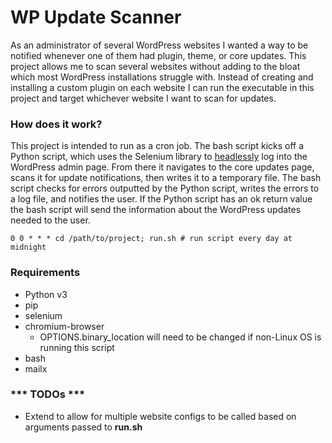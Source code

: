 # WP Update Scanner
As an administrator of several WordPress websites I wanted a way to be notified whenever one of them had plugin, theme, or core updates.
This project allows me to scan several websites without adding to the bloat which most WordPress installations struggle with. Instead of creating and installing a custom plugin on each website I can run the executable in this project and target whichever website I want to scan for updates.

### How does it work?
This project is intended to run as a cron job. The bash script kicks off a Python script, which uses the Selenium library to [headlessly](https://en.wikipedia.org/wiki/Headless_browser) log into the WordPress admin page. From there it navigates to the core updates page, scans it for update notifications, then writes it to a temporary file. The bash script checks for errors outputted by the Python script, writes the errors to a log file, and notifies the user. If the Python script has an ok return value the bash script will send the information about the WordPress updates needed to the user.

```
0 0 * * * cd /path/to/project; run.sh # run script every day at midnight
````

### Requirements
* Python v3
* pip
* selenium
* chromium-browser
    * OPTIONS.binary_location will need to be changed if non-Linux OS is running this script
* bash
* mailx

### \*\*\* TODOs \*\*\*
* Extend to allow for multiple website configs to be called based on arguments passed to **run.sh**